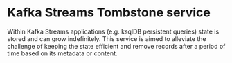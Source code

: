 # Kafka Streams Tombstone service

Within Kafka Streams applications (e.g. ksqlDB persistent queries) state is stored and can grow indefinitely.
This service is aimed to alleviate the challenge of keeping the state efficient and remove records after a period of time based on its metadata or content.


